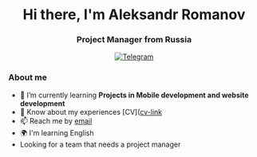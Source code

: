 <div id="header" align="center">
	<h1>Hi there, I'm Aleksandr Romanov</h1>
	<h3>Project Manager from Russia</h3>
<a href="https://t.me/Rivalishe">
		<img src="https://img.shields.io/badge/Telegram-blue?style=for-the-badge&logo=telegram&logoColor=white" alt="Telegram"/>
	</a>

</div>

### About me
- 🌱 I’m currently learning **Projects in Mobile development and website development**
- 📄 Know about my experiences [CV]([cv-link](https://krasnoyarsk.hh.ru/resume/f0749795ff0572e7ae0039ed1f335758676a52)
- 📫 Reach me by [email](mailto:king8@mail.ru)
- 🌍 I'm learning English
- Looking for a team that needs a project manager

<!--
**Rivalishe/Rivalishe** is a ✨ _special_ ✨ repository because its `README.md` (this file) appears on your GitHub profile.

Here are some ideas to get you started:

- 🔭 I’m currently working on ...
- 🌱 I’m currently learning ...
- 👯 I’m looking to collaborate on ...
- 🤔 I’m looking for help with ...
- 💬 Ask me about ...
- 📫 How to reach me: ...
- 😄 Pronouns: ...
- ⚡ Fun fact: ...
-->
